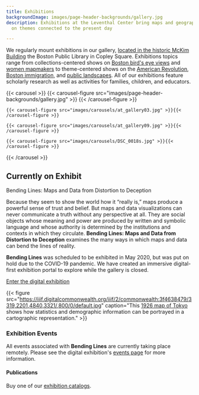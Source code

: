 ```yaml
---
title: Exhibitions
backgroundImage: images/page-header-backgrounds/gallery.jpg
description: Exhibitions at the Leventhal Center bring maps and geography to life
  on themes connected to the present day

---
```

We regularly mount exhibitions in our gallery, [located in the historic McKim Building](about/hours-directions) the Boston Public Library in Copley Square. Exhibitions topics range from collections-centered shows on [Boston bird's eye views](https://collections.leventhalmap.org/exhibits/16) and [women mapmakers](https://collections.leventhalmap.org/exhibits/6) to theme-centered shows on the [American Revolution](https://collections.leventhalmap.org/exhibits/3), [Boston immigration](https://collections.leventhalmap.org/exhibits/19), and [public landscapes](https://collections.leventhalmap.org/exhibits/19). All of our exhibitions feature scholarly research as well as activities for families, children, and educators.

{{< carousel >}}
{{< carousel-figure src="images/page-header-backgrounds/gallery.jpg" >}}
{{< /carousel-figure >}}

    {{< carousel-figure src="images/carousels/at_gallery03.jpg" >}}{{< /carousel-figure >}}
    
    {{< carousel-figure src="images/carousels/at_gallery09.jpg" >}}{{< /carousel-figure >}}
    
    {{< carousel-figure src="images/carousels/DSC_0018s.jpg" >}}{{< /carousel-figure >}}

{{< /carousel >}}

## Currently on Exhibit

<div class="callout my-3">Bending Lines: Maps and Data from Distortion to Deception</div>

Because they seem to show the world how it “really is,” maps produce a powerful sense of trust and belief. But maps and data visualizations can never communicate a truth without any perspective at all. They are social objects whose meaning and power are produced by written and symbolic language and whose authority is determined by the institutions and contexts in which they circulate. **Bending Lines: Maps and Data from Distortion to Deception** examines the many ways in which maps and data can bend the lines of reality.

**Bending Lines** was scheduled to be exhibited in May 2020, but was put on hold due to the COVID-19 pandemic. We have created an immersive digital-first exhibition portal to explore while the gallery is closed.

<a class="btn btn-outline-primary btn-block" href="https://leventhalmap.org/digital-exhibitions/bending-lines"><i class="fas fa-images mr-2"></i>Enter the digital exhibition</a>

{{< figure src="https://iiif.digitalcommonwealth.org/iiif/2/commonwealth:3f4638479/3319,2201,4840,3321/,800/0/default.jpg" caption="This [1926 map of Tokyo](https://www.leventhalmap.org/digital-exhibitions/bending-lines/how-to-bend/2.2.1/) shows how statistics and demographic information can be portrayed in a cartographic representation." >}}

### Exhibition Events

All events associated with **Bending Lines** are currently taking place remotely. Please see the digital exhibition's [events page](https://www.leventhalmap.org/digital-exhibitions/bending-lines/events/) for more information.

#### Publications

Buy one of our [exhibition catalogs](/projects/publications/).